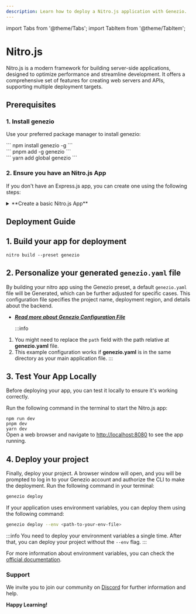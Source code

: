 ```yaml
---
description: Learn how to deploy a Nitro.js application with Genezio.
---
```

import Tabs from '@theme/Tabs';
import TabItem from '@theme/TabItem';
# Nitro.js
<head>
    <title>Nitro.js | Genezio Documentation</title>
</head>

Nitro.js is a modern framework for building server-side applications, designed to optimize performance and streamline development.
It offers a comprehensive set of features for creating web servers and APIs, supporting multiple deployment targets.

## Prerequisites

### 1. Install genezio

Use your preferred package manager to install genezio:

<Tabs groupId="packages">
  <TabItem className="tab-item" value="npm" label="npm">
      <div id="step1-install-npm">
      ```
      npm install genezio -g
      ```
      </div>
  </TabItem>
  <TabItem className="tab-item" value="pnpm" label="pnpm">
      <div id="step1-install-pnpm">
      ```
      pnpm add -g genezio
      ```
      </div>
  </TabItem>
  <TabItem  className="tab-item" value="yarn" label="yarn">
      <div id="step1-install-yarn">
      ```
      yarn add global genezio
      ```
      </div>
  </TabItem>
</Tabs>

### 2. Ensure you have an Nitro.js App

If you don't have an Express.js app, you can create one using the following steps:

<details>
  <summary>**Create a basic Nitro.js App**</summary>
    
### 1. Initialize a New Nitro.js Project

Run the following command to create a starter template:

<Tabs groupId="packages">
  <TabItem className="tab-item" value="npm" label="npm">
      <div id="init-project-npm">
      ```
      npx giget@latest nitro nitro-app --install
      ```
      </div>
  </TabItem>
  
  <TabItem className="tab-item" value="pnpm" label="pnpm">
      <div id="init-project-pnpm">
      ```
      pnpm dlx giget@latest nitro nitro-app --install
      ```
      </div>
  </TabItem>
  
  <TabItem  className="tab-item" value="yarn" label="yarn">
      <div id="init-project-yarn">
      ```
      yarn dlx giget@latest nitro nitro-app --install
      ```
      </div>
  </TabItem>
</Tabs>

```bash
cd nitro-app
```
### 2. Create a new route

Next, navigate to the `server` directory, and create a new `users.ts` file.

```typescript title="users.ts"
export default defineEventHandler((event) => {
  return [
    { id: 1, name: "Alice" },
    { id: 2, name: "Bob" },
  ];
});
```
### 3. Test the Nitro.js App

Run the following command to start the Nitro.js app:
<Tabs groupId="packages">
  <TabItem className="tab-item" value="npm" label="npm">
      <div id="start-app-npm">
      ```
      npm run dev
      ```
      </div>
  </TabItem>
  
  <TabItem className="tab-item" value="pnpm" label="pnpm">
      <div id="start-app-pnpm">
      ```
      pnpm dev
      ```
      </div>
  </TabItem>
  <TabItem  className="tab-item" value="yarn" label="yarn">
      <div id="start-app-yarn">
      ```
      yarn dev
      ```
      </div>
  </TabItem>
</Tabs>
Open a web browser and navigate to [http://localhost:8080](http://localhost:8080) to see the app running.
Navigate to [http://localhost:8080/users](http://localhost:8080/users) to see the newly created route.
</details>

## Deployment Guide

## 1. Build your app for deployment
```
nitro build --preset genezio
```
## 2. Personalize your generated `genezio.yaml` file
By building your nitro app using the Genezio preset, a default `genezio.yaml` file will be Generated, which can be further adjusted for specific cases.
This configuration file specifies the project name, deployment region, and details about the backend.
- [***Read more about Genezio Configuration File***](/docs/project-structure/genezio-configuration-file/)
  
  :::info
1. You might need to replace the `path` field with the path relative at **genezio.yaml** file.
2. This example configuration works if **genezio.yaml** is in the same directory as your main application file.
   :::
## 3. Test Your App Locally

Before deploying your app, you can test it locally to ensure it's working correctly.

Run the following command in the terminal to start the Nitro.js app:
<Tabs groupId="packages">
  <TabItem className="tab-item" value="npm" label="npm">
      <div id="start-app-npm">
      ```
      npm run dev
      ```
      </div>
  </TabItem>
  <TabItem className="tab-item" value="pnpm" label="pnpm">
      <div id="start-app-pnpm">
      ```
      pnpm dev
      ```
      </div>
  </TabItem>
  <TabItem  className="tab-item" value="yarn" label="yarn">
      <div id="start-app-yarn">
      ```
      yarn dev
      ```
      </div>
  </TabItem>
</Tabs>
Open a web browser and navigate to [http://localhost:8080](http://localhost:8080) to see the app running.

## 4. Deploy your project

Finally, deploy your project. A browser window will open, and you will be prompted to log in to your Genezio account and authorize the CLI to make the deployment.
Run the following command in your terminal:

```bash
genezio deploy
```

If your application uses environment variables, you can deploy them using the following command:

```bash
genezio deploy --env <path-to-your-env-file>
```
:::info
You need to deploy your environment variables a single time.
After that, you can deploy your project without the `--env` flag.
:::

For more information about environment variables, you can check the [official documentation](/docs/project-structure/backend-environment-variables.md).

### Support <a href="#support" id="support"></a>

We invite you to join our community on [Discord](https://discord.gg/uc9H5YKjXv) for further information and help.

**Happy Learning!**
